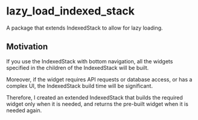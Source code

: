 # lazy_load_indexed_stack

A package that extends IndexedStack to allow for lazy loading.

## Motivation

If you use the IndexedStack with bottom navigation, all the widgets specified in the children of the IndexedStack will be built.

Moreover, if the widget requires API requests or database access, or has a complex UI, the IndexedStack build time will be significant.

Therefore, I created an extended IndexedStack that builds the required widget only when it is needed, and returns the pre-built widget when it is needed again.
